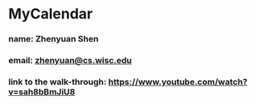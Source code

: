 # MyCalendar

### name: Zhenyuan Shen
### email: zhenyuan@cs.wisc.edu
### link to the walk-through: https://www.youtube.com/watch?v=sah8bBmJiU8

